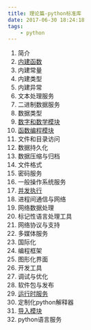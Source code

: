 ```yaml
---
title: 理论篇-python标准库
date: 2017-06-30 18:24:18
tags:
    - python
---
```


1. 简介
2. [内建函数]()
3. 内建常量
4. 内建类型
5. 内建异常
6. 文本处理服务
7. 二进制数据服务
8. 数据类型
9. [数字和数学模块]()
10. [函数编程模块]()
11. 文件和目录访问
12. 数据持久化
13. 数据压缩与归档
14. 文件格式
15. 密码服务
16. 一般操作系统服务
17. [并发执行]()
18. 进程间通信与网络
19. 网络数据处理
20. 标记性语言处理工具
21. 网络协议与支持
22. 多媒体服务
23. 国际化
24. 编程框架
25. 图形化界面
26. 开发工具
27. 调试与优化
28. 软件包与发布
29. [运行时服务]()
30. 定制化python解释器
31. [导入模块]()
32. python语言服务
